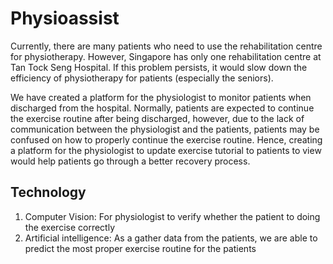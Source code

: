 # Physioassist

Currently, there are many patients who need to use the rehabilitation centre for physiotherapy. However, Singapore has only one rehabilitation centre at Tan Tock Seng Hospital. If this problem persists, it would slow down the efficiency of physiotherapy for patients (especially the seniors).

We have created a platform for the physiologist to monitor patients when discharged from the hospital. Normally, patients are expected to continue the exercise routine after being discharged, however, due to the lack of communication between the physiologist and the patients, patients may be confused on how to properly continue the exercise routine.
Hence, creating a platform for the physiologist to update exercise tutorial to patients to view would help patients go through a better recovery process. 

## Technology 
1. Computer Vision: For physiologist to verify whether the patient to doing the exercise correctly 
2. Artificial intelligence: As a gather data from the patients, we are able to predict the most proper exercise routine for the patients

